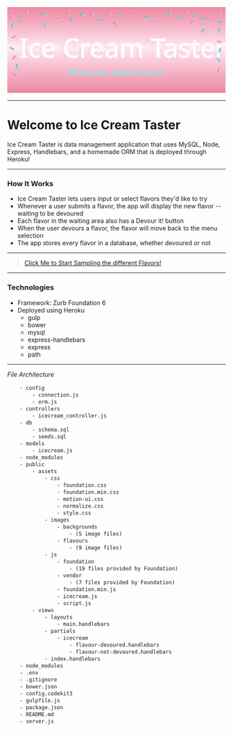 ![IceCreamTaster](public/assets/images/backgrounds/icecream_gh.svg)

---
# Welcome to Ice Cream Taster

Ice Cream Taster is data management application that uses MySQL, Node, Express, Handlebars, and a homemade ORM that is deployed through Heroku!

---
### How It Works

* Ice Cream Taster lets users input or select flavors they'd like to try
* Whenever a user submits a flavor, the app will display the new flavor -- waiting to be devoured
* Each flavor in the waiting area also has a Devour it! button
* When the user devours a flavor, the flavor will move back to the menu selection
* The app stores every flavor in a database, whether devoured or not

---

> [Click Me to Start Sampling the different Flavors!](https://arcane-dusk-00261.herokuapp.com/icecream)

---
### Technologies

* Framework: Zurb Foundation 6
* Deployed using Heroku  
    * gulp 
    * bower 
    * mysql
    * express-handlebars 
    * express 
    * path
---

*File Architecture*
```
    - config
        - connection.js
        - orm.js
    - controllers
        - icecream_controller.js
    - db
        - schema.sql
        - seeds.sql
    - models
        - icecream.js
    - node_modules 
    - public 
        - assets
            - css 
                - foundation.css
                - foundation.min.css
                - motion-ui.css
                - normalize.css
                - style.css
            - images 
                - backgrounds 
                    - (5 image files) 
                - flavours 
                    - (9 image files) 
            - js
                - foundation 
                    - (19 files provided by Foundation)
                - vendor 
                    - (7 files provided by Foundation)
                - foundation.min.js
                - icecream.js
                - script.js
        - views
            - layouts
                - main.handlebars
            - partials
                - icecream
                    - flavour-devoured.handlebars
                    - flavour-not-devoured.handlebars
            - index.handlebars
    - node_modules
    - .env
    - .gitignore
    - bower.json
    - config.codekit3
    - gulpfile.js
    - package.json
    - README.md
    - server.js
```